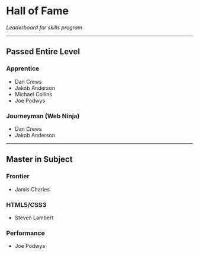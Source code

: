 # Hall of Fame
*Leaderboard for skills program*

-----


## Passed Entire Level

### Apprentice
- Dan Crews
- Jakob Anderson
- Michael Collins
- Joe Podwys

### Journeyman (Web Ninja)
- Dan Crews
- Jakob Anderson

-----


## Master in Subject

### Frontier
- Jamis Charles

### HTML5/CSS3
- Steven Lambert

### Performance
- Joe Podwys

